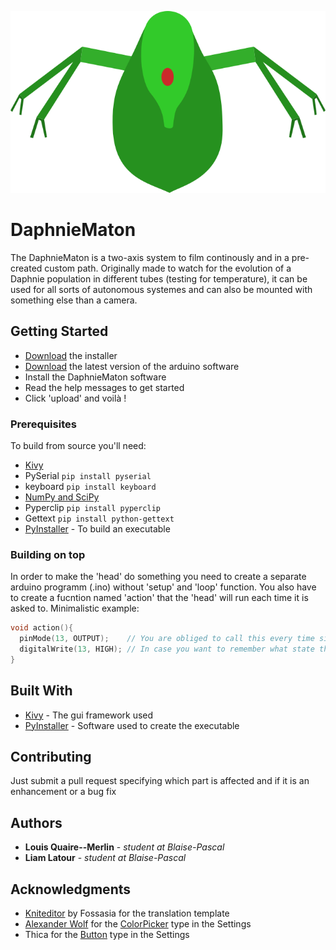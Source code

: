 ![logo](https://github.com/liamLatour/DaphnieMaton/blob/master/Images/daphnie.png)
# DaphnieMaton

The DaphnieMaton is a two-axis system to film continously and in a pre-created custom path.
Originally made to watch for the evolution of a Daphnie population in different tubes (testing for temperature), it can be used for all sorts of autonomous systemes and can also be mounted with something else than a camera.

## Getting Started

- [Download](https://github.com/liamLatour/DaphnieMaton/releases/latest) the installer
- [Download](https://www.arduino.cc/en/Main/Software) the latest version of the arduino software
- Install the DaphnieMaton software
- Read the help messages to get started
- Click 'upload' and voilà !

### Prerequisites

To build from source you'll need:
  - [Kivy](https://kivy.org/#download)
  - PySerial ```pip install pyserial```
  - keyboard ```pip install keyboard```
  - [NumPy and SciPy](https://scipy.org/install.html)
  - Pyperclip ```pip install pyperclip```
  - Gettext ```pip install python-gettext```
  - [PyInstaller](https://www.pyinstaller.org/) - To build an executable

### Building on top

In order to make the 'head' do something you need to create a separate arduino programm (.ino) without 'setup' and 'loop' function. You also have to create a fucntion named 'action' that the 'head' will run each time it is asked to.
Minimalistic example:
```C++
void action(){
  pinMode(13, OUTPUT);    // You are obliged to call this every time since there is no setup()
  digitalWrite(13, HIGH); // In case you want to remember what state the LED is in, you can use EEPROM
}
```

## Built With

* [Kivy](https://kivy.org) - The gui framework used
* [PyInstaller](https://www.pyinstaller.org/) - Software used to create the executable

## Contributing

Just submit a pull request specifying which part is affected and if it is an enhancement or a bug fix

## Authors

* **Louis Quaire--Merlin** - *student at Blaise-Pascal*
* **Liam Latour** - *student at Blaise-Pascal*

## Acknowledgments
* [Kniteditor](https://blog.fossasia.org/tag/language-localization/) by Fossasia for the translation template
* [Alexander Wolf](https://gist.github.com/AWolf81) for the [ColorPicker](https://gist.github.com/AWolf81/421976e65099d3e58a32) type in the Settings
* Thica for the [Button](https://github.com/kivy/kivy/wiki/Buttons-in-Settings-panel) type in the Settings
